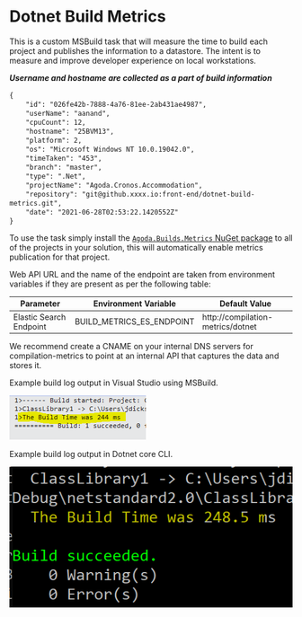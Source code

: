 # Dotnet Build Metrics

This is a custom MSBuild task that will measure the time to build each project and publishes the information to a datastore. The intent is to measure and improve developer experience on local workstations.

**_Username and hostname are collected as a part of build information_**

```
{
    "id": "026fe42b-7888-4a76-81ee-2ab431ae4987",
    "userName": "aanand",
    "cpuCount": 12,
    "hostname": "25BVM13",
    "platform": 2,
    "os": "Microsoft Windows NT 10.0.19042.0",
    "timeTaken": "453",
    "branch": "master",
    "type": ".Net",
    "projectName": "Agoda.Cronos.Accommodation",
    "repository": "git@github.xxxx.io:front-end/dotnet-build-metrics.git",
    "date": "2021-06-28T02:53:22.1420552Z"
}
```

To use the task simply install the [`Agoda.Builds.Metrics` NuGet package](https://www.nuget.org/packages/Agoda.Builds.Metrics) to all of the projects in your solution, this will automatically enable metrics publication for that project.

Web API URL and the name of the endpoint are taken from environment variables if they are present as per the following table:

|Parameter              |Environment Variable     |Default Value                        |
|-----------------------|-------------------------|-------------------------------------|
|Elastic Search Endpoint|BUILD_METRICS_ES_ENDPOINT|http://compilation-metrics/dotnet    |

We recommend create a CNAME on your internal DNS servers for compilation-metrics to point at an internal API that captures the data and stores it. 

Example build log output in Visual Studio using MSBuild.

![](doc/img/VSBuildOutput.PNG)

Example build log output in Dotnet core CLI.

![](doc/img/DotnetCLIBuildTimeOutput.PNG)
